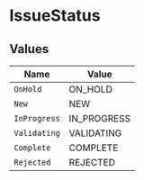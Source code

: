 # IssueStatus


## Values

| Name         | Value        |
| ------------ | ------------ |
| `OnHold`     | ON_HOLD      |
| `New`        | NEW          |
| `InProgress` | IN_PROGRESS  |
| `Validating` | VALIDATING   |
| `Complete`   | COMPLETE     |
| `Rejected`   | REJECTED     |